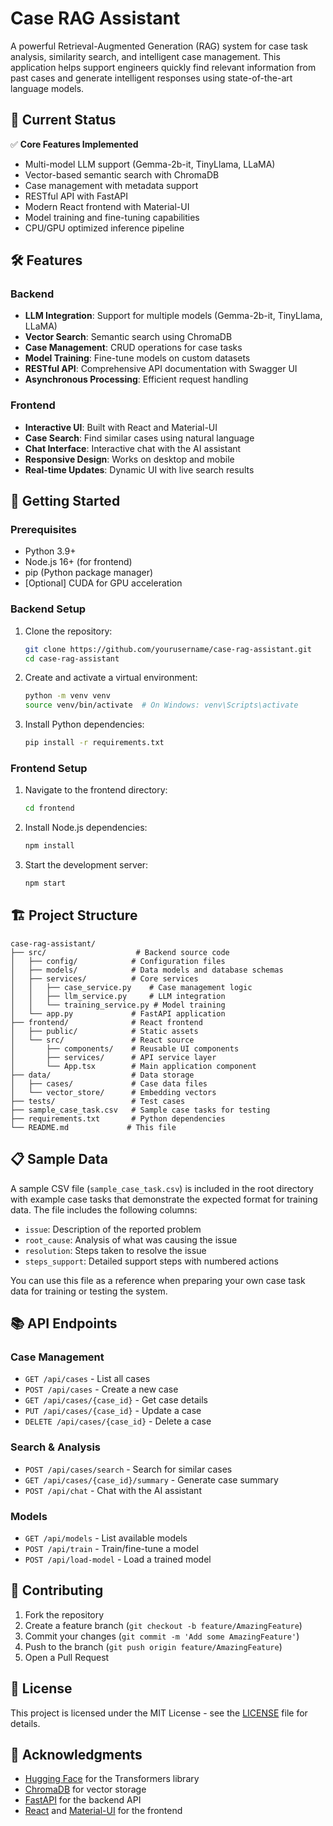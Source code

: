 # Case RAG Assistant

A powerful Retrieval-Augmented Generation (RAG) system for case task analysis, similarity search, and intelligent case management. This application helps support engineers quickly find relevant information from past cases and generate intelligent responses using state-of-the-art language models.

## 🚀 Current Status

✅ **Core Features Implemented**
- Multi-model LLM support (Gemma-2b-it, TinyLlama, LLaMA)
- Vector-based semantic search with ChromaDB
- Case management with metadata support
- RESTful API with FastAPI
- Modern React frontend with Material-UI
- Model training and fine-tuning capabilities
- CPU/GPU optimized inference pipeline

## 🛠️ Features

### Backend
- **LLM Integration**: Support for multiple models (Gemma-2b-it, TinyLlama, LLaMA)
- **Vector Search**: Semantic search using ChromaDB
- **Case Management**: CRUD operations for case tasks
- **Model Training**: Fine-tune models on custom datasets
- **RESTful API**: Comprehensive API documentation with Swagger UI
- **Asynchronous Processing**: Efficient request handling

### Frontend
- **Interactive UI**: Built with React and Material-UI
- **Case Search**: Find similar cases using natural language
- **Chat Interface**: Interactive chat with the AI assistant
- **Responsive Design**: Works on desktop and mobile
- **Real-time Updates**: Dynamic UI with live search results

## 🚀 Getting Started

### Prerequisites

- Python 3.9+
- Node.js 16+ (for frontend)
- pip (Python package manager)
- [Optional] CUDA for GPU acceleration

### Backend Setup

1. Clone the repository:
   ```bash
   git clone https://github.com/yourusername/case-rag-assistant.git
   cd case-rag-assistant
   ```

2. Create and activate a virtual environment:
   ```bash
   python -m venv venv
   source venv/bin/activate  # On Windows: venv\Scripts\activate
   ```

3. Install Python dependencies:
   ```bash
   pip install -r requirements.txt
   ```

### Frontend Setup

1. Navigate to the frontend directory:
   ```bash
   cd frontend
   ```

2. Install Node.js dependencies:
   ```bash
   npm install
   ```

3. Start the development server:
   ```bash
   npm start
   ```

## 🏗️ Project Structure

```
case-rag-assistant/
├── src/                    # Backend source code
│   ├── config/            # Configuration files
│   ├── models/            # Data models and database schemas
│   ├── services/          # Core services
│   │   ├── case_service.py    # Case management logic
│   │   ├── llm_service.py     # LLM integration
│   │   └── training_service.py # Model training
│   └── app.py             # FastAPI application
├── frontend/              # React frontend
│   ├── public/            # Static assets
│   └── src/               # React source
│       ├── components/    # Reusable UI components
│       ├── services/      # API service layer
│       └── App.tsx        # Main application component
├── data/                  # Data storage
│   ├── cases/             # Case data files
│   └── vector_store/      # Embedding vectors
├── tests/                 # Test cases
├── sample_case_task.csv   # Sample case tasks for testing
├── requirements.txt       # Python dependencies
└── README.md             # This file
```

## 📋 Sample Data

A sample CSV file (`sample_case_task.csv`) is included in the root directory with example case tasks that demonstrate the expected format for training data. The file includes the following columns:

- `issue`: Description of the reported problem
- `root_cause`: Analysis of what was causing the issue
- `resolution`: Steps taken to resolve the issue
- `steps_support`: Detailed support steps with numbered actions

You can use this file as a reference when preparing your own case task data for training or testing the system.

## 📚 API Endpoints

### Case Management
- `GET /api/cases` - List all cases
- `POST /api/cases` - Create a new case
- `GET /api/cases/{case_id}` - Get case details
- `PUT /api/cases/{case_id}` - Update a case
- `DELETE /api/cases/{case_id}` - Delete a case

### Search & Analysis
- `POST /api/cases/search` - Search for similar cases
- `GET /api/cases/{case_id}/summary` - Generate case summary
- `POST /api/chat` - Chat with the AI assistant

### Models
- `GET /api/models` - List available models
- `POST /api/train` - Train/fine-tune a model
- `POST /api/load-model` - Load a trained model

## 🤝 Contributing

1. Fork the repository
2. Create a feature branch (`git checkout -b feature/AmazingFeature`)
3. Commit your changes (`git commit -m 'Add some AmazingFeature'`)
4. Push to the branch (`git push origin feature/AmazingFeature`)
5. Open a Pull Request

## 📄 License

This project is licensed under the MIT License - see the [LICENSE](LICENSE) file for details.

## 🙏 Acknowledgments

- [Hugging Face](https://huggingface.co/) for the Transformers library
- [ChromaDB](https://www.trychroma.com/) for vector storage
- [FastAPI](https://fastapi.tiangolo.com/) for the backend API
- [React](https://reactjs.org/) and [Material-UI](https://mui.com/) for the frontend
